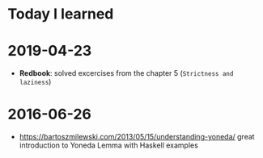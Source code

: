 # Today I learned

# 2019-04-23
- **Redbook**: solved excercises from the chapter 5 (`Strictness and laziness`)

# 2016-06-26
- https://bartoszmilewski.com/2013/05/15/understanding-yoneda/ great introduction to Yoneda Lemma with Haskell examples

